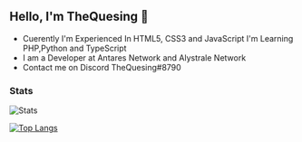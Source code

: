 ## Hello, I'm TheQuesing 👋

- Cuerently I'm Experienced In HTML5, CSS3 and JavaScript I'm Learning PHP,Python and TypeScript
- I am a Developer at Antares Network and Alystrale Network
- Contact me on Discord TheQuesing#8790

### Stats

![Stats](https://github-readme-stats.vercel.app/api?username=thequesing&show_icons=true&theme=tokyonight)


[![Top Langs](https://github-readme-stats.vercel.app/api/top-langs/?username=thequesing&layout=compact)](https://github.com/anuraghazra/github-readme-stats)


